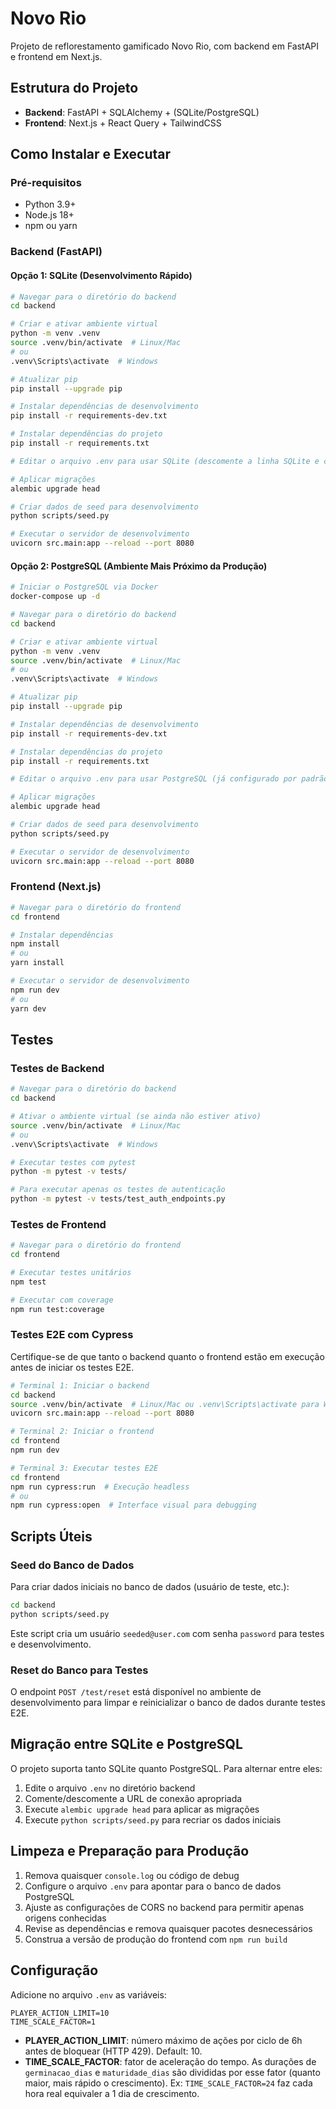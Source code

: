 # Novo Rio

Projeto de reflorestamento gamificado Novo Rio, com backend em FastAPI e frontend em Next.js.

## Estrutura do Projeto
- **Backend**: FastAPI + SQLAlchemy + (SQLite/PostgreSQL)
- **Frontend**: Next.js + React Query + TailwindCSS

## Como Instalar e Executar

### Pré-requisitos
- Python 3.9+
- Node.js 18+
- npm ou yarn

### Backend (FastAPI)

#### Opção 1: SQLite (Desenvolvimento Rápido)

```bash
# Navegar para o diretório do backend
cd backend

# Criar e ativar ambiente virtual
python -m venv .venv
source .venv/bin/activate  # Linux/Mac
# ou
.venv\Scripts\activate  # Windows

# Atualizar pip
pip install --upgrade pip

# Instalar dependências de desenvolvimento
pip install -r requirements-dev.txt

# Instalar dependências do projeto
pip install -r requirements.txt

# Editar o arquivo .env para usar SQLite (descomente a linha SQLite e comente a linha PostgreSQL)

# Aplicar migrações
alembic upgrade head

# Criar dados de seed para desenvolvimento
python scripts/seed.py

# Executar o servidor de desenvolvimento
uvicorn src.main:app --reload --port 8080
```

#### Opção 2: PostgreSQL (Ambiente Mais Próximo da Produção)

```bash
# Iniciar o PostgreSQL via Docker
docker-compose up -d

# Navegar para o diretório do backend
cd backend

# Criar e ativar ambiente virtual
python -m venv .venv
source .venv/bin/activate  # Linux/Mac
# ou
.venv\Scripts\activate  # Windows

# Atualizar pip
pip install --upgrade pip

# Instalar dependências de desenvolvimento
pip install -r requirements-dev.txt

# Instalar dependências do projeto
pip install -r requirements.txt

# Editar o arquivo .env para usar PostgreSQL (já configurado por padrão)

# Aplicar migrações
alembic upgrade head

# Criar dados de seed para desenvolvimento
python scripts/seed.py

# Executar o servidor de desenvolvimento
uvicorn src.main:app --reload --port 8080
```

### Frontend (Next.js)

```bash
# Navegar para o diretório do frontend
cd frontend

# Instalar dependências
npm install
# ou
yarn install

# Executar o servidor de desenvolvimento
npm run dev
# ou
yarn dev
```

## Testes

### Testes de Backend

```bash
# Navegar para o diretório do backend
cd backend

# Ativar o ambiente virtual (se ainda não estiver ativo)
source .venv/bin/activate  # Linux/Mac
# ou
.venv\Scripts\activate  # Windows

# Executar testes com pytest
python -m pytest -v tests/

# Para executar apenas os testes de autenticação
python -m pytest -v tests/test_auth_endpoints.py
```

### Testes de Frontend

```bash
# Navegar para o diretório do frontend
cd frontend

# Executar testes unitários
npm test

# Executar com coverage
npm run test:coverage
```

### Testes E2E com Cypress

Certifique-se de que tanto o backend quanto o frontend estão em execução antes de iniciar os testes E2E.

```bash
# Terminal 1: Iniciar o backend
cd backend
source .venv/bin/activate  # Linux/Mac ou .venv\Scripts\activate para Windows
uvicorn src.main:app --reload --port 8080

# Terminal 2: Iniciar o frontend
cd frontend
npm run dev

# Terminal 3: Executar testes E2E
cd frontend
npm run cypress:run  # Execução headless
# ou
npm run cypress:open  # Interface visual para debugging
```

## Scripts Úteis

### Seed do Banco de Dados

Para criar dados iniciais no banco de dados (usuário de teste, etc.):

```bash
cd backend
python scripts/seed.py
```

Este script cria um usuário `seeded@user.com` com senha `password` para testes e desenvolvimento.

### Reset do Banco para Testes

O endpoint `POST /test/reset` está disponível no ambiente de desenvolvimento para limpar e reinicializar o banco de dados durante testes E2E.

## Migração entre SQLite e PostgreSQL

O projeto suporta tanto SQLite quanto PostgreSQL. Para alternar entre eles:

1. Edite o arquivo `.env` no diretório backend
2. Comente/descomente a URL de conexão apropriada
3. Execute `alembic upgrade head` para aplicar as migrações
4. Execute `python scripts/seed.py` para recriar os dados iniciais

## Limpeza e Preparação para Produção

1. Remova quaisquer `console.log` ou código de debug
2. Configure o arquivo `.env` para apontar para o banco de dados PostgreSQL
3. Ajuste as configurações de CORS no backend para permitir apenas origens conhecidas
4. Revise as dependências e remova quaisquer pacotes desnecessários
5. Construa a versão de produção do frontend com `npm run build`

## Configuração

 Adicione no arquivo `.env` as variáveis:
 ```env
 PLAYER_ACTION_LIMIT=10
 TIME_SCALE_FACTOR=1
 ```

 - **PLAYER_ACTION_LIMIT**: número máximo de ações por ciclo de 6h antes de bloquear (HTTP 429). Default: 10.
 - **TIME_SCALE_FACTOR**: fator de aceleração do tempo. As durações de `germinacao_dias` e `maturidade_dias` são divididas por esse fator (quanto maior, mais rápido o crescimento). Ex: `TIME_SCALE_FACTOR=24` faz cada hora real equivaler a 1 dia de crescimento.
